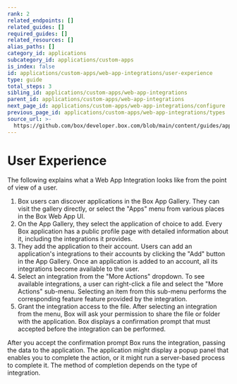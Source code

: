 ```yaml
---
rank: 2
related_endpoints: []
related_guides: []
required_guides: []
related_resources: []
alias_paths: []
category_id: applications
subcategory_id: applications/custom-apps
is_index: false
id: applications/custom-apps/web-app-integrations/user-experience
type: guide
total_steps: 3
sibling_id: applications/custom-apps/web-app-integrations
parent_id: applications/custom-apps/web-app-integrations
next_page_id: applications/custom-apps/web-app-integrations/configure
previous_page_id: applications/custom-apps/web-app-integrations/types
source_url: >-
  https://github.com/box/developer.box.com/blob/main/content/guides/applications/custom-apps/web-app-integrations/user-experience.md
---
```

# User Experience

The following explains what a Web App Integration looks like from the point of
view of a user.

1. Box users can discover applications in the Box App Gallery. They can visit
   the gallery directly, or select the "Apps" menu from various places in the
   Box Web App UI.
2. On the App Gallery, they select the application of choice to add. Every Box
   application has a public profile page with detailed information about it,
   including the integrations it provides.
3. They add the application to their account. Users can add an application's
   integrations to their accounts by clicking the "Add" button in the App
   Gallery. Once an  application is added to an account, all its integrations
   become available to the user.
4. Select an integration from the "More Actions" dropdown. To see available
   integrations, a user can right-click a file and select the "More Actions"
   sub-menu. Selecting an item from this sub-menu performs the corresponding
   feature feature provided by the integration.
5. Grant the integration access to the file. After selecting an integration from
   the menu, Box will ask your permission to share the file or folder with the
   application. Box displays a confirmation prompt that must accepted before the
   integration can be performed.

After you accept the confirmation prompt Box runs the integration,
passing the data to the application. The application might display a popup
panel that enables you to complete the action, or it might run a
server-based process to complete it. The method of completion depends on the
type of integration.